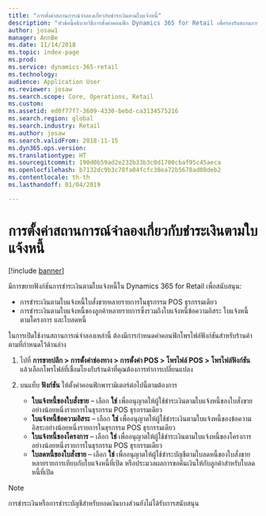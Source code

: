 ```yaml
---
title: "การตั้งค่าสถานการณ์จำลองเกี่ยวกับชำระเงินตามใบแจ้งหนี้"
description: "หัวข้อนี้อธิบายวิธีการตั้งค่าคอนฟิก Dynamics 365 for Retail เพื่อรองรับสถานการณ์จำลองต่างๆ ที่เกี่ยวกับการชำระเงินตามใบแจ้งหนี้"
author: josaw1
manager: AnnBe
ms.date: 11/14/2018
ms.topic: index-page
ms.prod: 
ms.service: dynamics-365-retail
ms.technology: 
audience: Application User
ms.reviewer: josaw
ms.search.scope: Core, Operations, Retail
ms.custom: 
ms.assetid: ed0f77f7-3609-4330-bebd-ca3134575216
ms.search.region: global
ms.search.industry: Retail
ms.author: josaw
ms.search.validFrom: 2018-11-15
ms.dyn365.ops.version: 
ms.translationtype: HT
ms.sourcegitcommit: 190d0b59ad2e232b33b3c0d1700cbaf95c45aeca
ms.openlocfilehash: b7132dc9b3c78fa04fcfc38ea72b5678ad08deb2
ms.contentlocale: th-th
ms.lasthandoff: 01/04/2019

---
```

# <a name="set-up-pay-invoice-scenarios"></a>การตั้งค่าสถานการณ์จำลองเกี่ยวกับชำระเงินตามใบแจ้งหนี้

[!include [banner](includes/banner.md)]

มีการขยายฟังก์ชันการชำระเงินตามใบแจ้งหนี้ใน Dynamics 365 for Retail เพื่อสนับสนุน:

- การชำระเงินตามใบแจ้งหนี้ใบสั่งขายหลายรายการในธุรกรรม POS ธุรกรรมเดียว
- การชำระเงินตามใบแจ้งหนี้ของลูกค้าหลายรายการซึ่งรวมถึงใบแจ้งหนี้ข้อความอิสระ ใบแจ้งหนี้ตามโครงการ และใบลดหนี้

ในการเปิดใช้งานสถานการณ์จำลองเหล่านี้ ต้องมีการกำหนดค่าคอนฟิกโพรไฟล์ฟังก์ชันสำหรับร้านค้าตามที่กำหนดไว้ด้านล่าง

1. ไปที่ **การขายปลีก \> การตั้งค่าช่องทาง \> การตั้งค่า POS \> โพรไฟล์ POS \> โพรไฟล์ฟังก์ชัน** แล้วเลือกโพรไฟล์ที่เชื่อมโยงกับร้านค้าที่คุณต้องการทำการเปลี่ยนแปลง
2. บนแท็บ **ฟังก์ชัน** ให้ตั้งค่าคอนฟิกพารามิเตอร์ต่อไปนี้ตามต้องการ

    - **ใบแจ้งหนี้ของใบสั่งขาย** – เลือก **ใช่** เพื่ออนุญาตให้ผู้ใช้ชำระเงินตามใบแจ้งหนี้ของใบสั่งขายอย่างน้อยหนึ่งรายการในธุรกรรม POS ธุรกรรมเดียว
    - **ใบแจ้งหนี้ข้อความอิสระ** – เลือก **ใช่** เพื่ออนุญาตให้ผู้ใช้ชำระเงินตามใบแจ้งหนี้ของข้อความอิสระอย่างน้อยหนึ่งรายการในธุรกรรม POS ธุรกรรมเดียว
    - **ใบแจ้งหนี้ของโครงการ** – เลือก **ใช่** เพื่ออนุญาตให้ผู้ใช้ชำระเงินตามใบแจ้งหนี้ของโครงการอย่างน้อยหนึ่งรายการในธุรกรรม POS ธุรกรรมเดียว
    - **ใบลดหนี้ของใบสั่งขาย** – เลือก **ใช่** เพื่ออนุญาตให้ผู้ใช้ชำระบัญชีตามใบลดหนี้ของใบสั่งขายหลายรายการเทียบกับใบแจ้งหนี้ที่เปิด หรือประมวลผลการขอคืนเงินให้กับลูกค้าสำหรับใบลดหนี้ที่เปิด

> [!NOTE]
> การชำระเงินหรือการชำระบัญชีสำหรับยอดเงินบางส่วนยังไม่ได้รับการสนับสนุน

